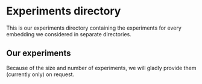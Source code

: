 # Experiments directory

This is our experiments directory containing the experiments for every embedding we considered in separate directories.

## Our experiments

Because of the size and number of experiments, we will gladly provide them (currently only) on request.

